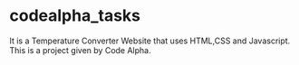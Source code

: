 # codealpha_tasks
It is a Temperature Converter Website that uses HTML,CSS and Javascript.
This is a project given by Code Alpha.
